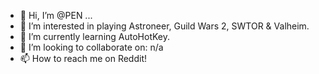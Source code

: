 - 👋 Hi, I’m @PEN ...
- 👀 I’m interested in playing Astroneer, Guild Wars 2, SWTOR & Valheim.
- 🌱 I’m currently learning AutoHotKey.
- 💞️ I’m looking to collaborate on: n/a
- 📫 How to reach me on Reddit!

<!---
PENchanter/PENchanter is a ✨ special ✨ repository because its `README.md` (this file) appears on your GitHub profile.
You can click the Preview link to take a look at your changes.
--->
